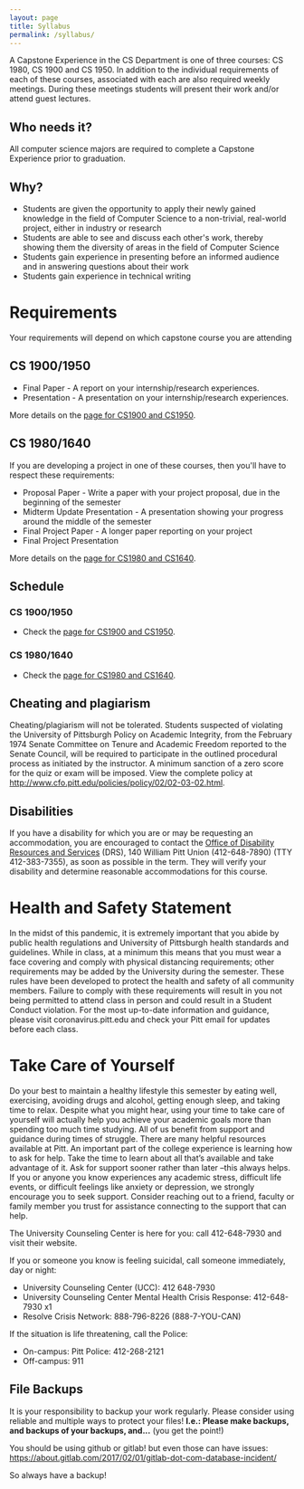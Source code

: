 ```yaml
---
layout: page
title: Syllabus
permalink: /syllabus/
---
```


A Capstone Experience in the CS Department is one of three courses: CS 1980, CS 1900 and CS 1950. In addition to the individual requirements of each of these courses, associated with each are also required weekly meetings. During these meetings students will present their work and/or attend guest lectures.

## Who needs it? 	

All computer science majors are required to complete a Capstone Experience prior to graduation.

## Why? 	

* Students are given the opportunity to apply their newly gained knowledge in the field of Computer Science to a non-trivial, real-world project, either in industry or research
* Students are able to see and discuss each other's work, thereby showing them the diversity of areas in the field of Computer Science
* Students gain experience in presenting before an informed audience and in answering questions about their work
* Students gain experience in technical writing

# Requirements

Your requirements will depend on which capstone course you are attending

## CS 1900/1950
* Final Paper - A report on your internship/research experiences.
* Presentation - A presentation on your internship/research experiences.

More details on the [page for CS1900 and CS1950]({{site.baseurl}}/CS1900_1950).

## CS 1980/1640
If you are developing a project in one of these courses, then you'll have to respect these requirements:
* Proposal Paper - Write a paper with your project proposal, due in the beginning of the semester
* Midterm Update Presentation - A presentation showing your progress around the middle of the semester
* Final Project Paper - A longer paper reporting on your project
* Final Project Presentation

More details on the [page for CS1980 and CS1640]({{site.baseurl}}/CS1980_1640).

## Schedule

### CS 1900/1950
* Check the [page for CS1900 and CS1950]({{site.baseurl}}/internship_presentation_schedule).

### CS 1980/1640
* Check the [page for CS1980 and CS1640]({{site.baseurl}}/projects_schedule).

## Cheating and plagiarism
Cheating/plagiarism will not be tolerated. Students suspected of violating the University of Pittsburgh Policy on Academic Integrity, from the February 1974 Senate Committee on Tenure and Academic Freedom reported to the Senate Council, will be required to participate in the outlined procedural process as initiated by the instructor. A minimum sanction of a zero score for the quiz or exam will be imposed. View the complete policy at http://www.cfo.pitt.edu/policies/policy/02/02-03-02.html.

## Disabilities
If you have a disability for which you are or may be requesting an accommodation, you are encouraged to contact the [Office of Disability Resources and Services](https://www.studentaffairs.pitt.edu/drs/) (DRS), 140 William Pitt Union (412-648-7890) (TTY 412-383-7355), as soon as possible in the term. They will verify your disability and determine reasonable accommodations for this course.


# Health and Safety Statement

In the midst of this pandemic, it is extremely important that you abide by public health regulations and University of Pittsburgh health standards and guidelines. While in class, at a minimum this means that you must wear a face covering and comply with physical distancing requirements; other requirements may be added by the University during the semester. These rules have been developed to protect the health and safety of all community members. Failure to comply with these requirements will result in you not being permitted to attend class in person and could result in a Student Conduct violation. For the most up-to-date information and guidance, please visit coronavirus.pitt.edu and check your Pitt email for updates before each class.


# Take Care of Yourself

Do your best to maintain a healthy lifestyle this semester by eating well, exercising, avoiding drugs and alcohol, getting enough sleep, and taking time to relax. Despite what you might hear, using your time to take care of yourself will actually help you achieve your academic goals more than spending too much time studying. All of us benefit from support and guidance during times of struggle. There are many helpful resources available at Pitt. An important part of the college experience is learning how to ask for help. Take the time to learn about all that’s available and take advantage of it. Ask for support sooner rather than later –this always helps. If you or anyone you know experiences any academic stress, difficult life events, or difficult feelings like anxiety or depression, we strongly encourage you to seek support. Consider reaching out to a friend, faculty or family member you trust for assistance connecting to the support that can help.

The University Counseling Center is here for you: call 412-648-7930 and visit their website.

If you or someone you know is feeling suicidal, call someone immediately, day or night:
- University Counseling Center (UCC): 412 648-7930
- University Counseling Center Mental Health Crisis Response:  412-648-7930 x1
- Resolve Crisis Network: 888-796-8226 (888-7-YOU-CAN)

If the situation is life threatening, call the Police:
- On-campus: Pitt Police: 412-268-2121
- Off-campus: 911


## File Backups
It is your responsibility to backup your work regularly. Please consider using reliable and multiple ways to protect your files! **I.e.: Please make backups, and backups of your backups, and...** (you get the point!)

You should be using github or gitlab! but even those can have issues: https://about.gitlab.com/2017/02/01/gitlab-dot-com-database-incident/

So always have a backup!
